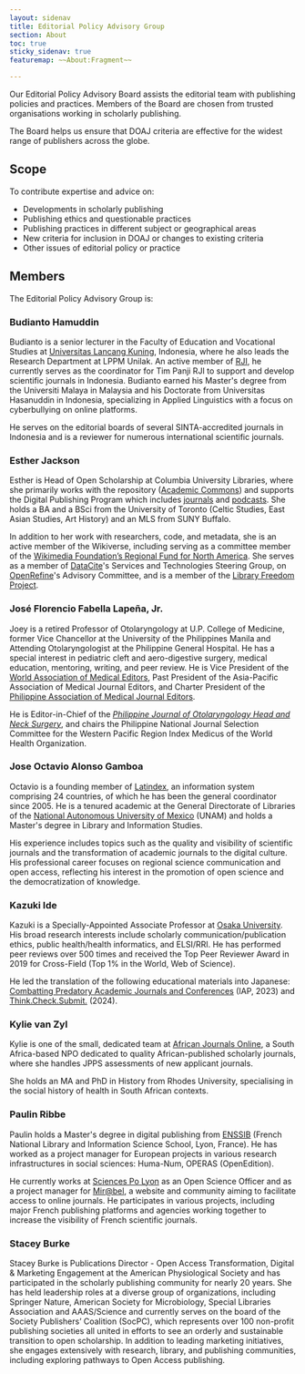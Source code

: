 ```yaml
---
layout: sidenav
title: Editorial Policy Advisory Group
section: About
toc: true
sticky_sidenav: true
featuremap: ~~About:Fragment~~

---
```


Our Editorial Policy Advisory Board assists the editorial team with publishing policies and practices. Members of the Board are chosen from trusted organisations working in scholarly publishing.

The Board helps us ensure that DOAJ criteria are effective for the widest range of publishers across the globe.

## Scope

To contribute expertise and advice on:

- Developments in scholarly publishing
- Publishing ethics and questionable practices
- Publishing practices in different subject or geographical areas
- New criteria for inclusion in DOAJ or changes to existing criteria
- Other issues of editorial policy or practice

## Members

The Editorial Policy Advisory Group is:

### Budianto Hamuddin

Budianto is a senior lecturer in the Faculty of Education and Vocational Studies at [Universitas Lancang Kuning](https://www.unilak.ac.id/), Indonesia, where he also leads the Research Department at LPPM Unilak. An active member of [RJI](https://relawanjurnal.id/), he currently serves as the coordinator for Tim Panji RJI to support and develop scientific journals in Indonesia. Budianto earned his Master's degree from the Universiti Malaya in Malaysia and his Doctorate from Universitas Hasanuddin in Indonesia, specializing in Applied Linguistics with a focus on cyberbullying on online platforms. 

He serves on the editorial boards of several SINTA-accredited journals in Indonesia and is a reviewer for numerous international scientific journals.

### Esther Jackson

Esther is Head of Open Scholarship at Columbia University Libraries, where she primarily works with the repository ([Academic Commons](https://academiccommons.columbia.edu/)) and supports the Digital Publishing Program which includes [journals](https://journals.library.columbia.edu/) and [podcasts](https://podcasts.library.columbia.edu/). She holds a BA and a BSci from the University of Toronto (Celtic Studies, East Asian Studies, Art History) and an MLS from SUNY Buffalo.

In addition to her work with researchers, code, and metadata, she is an active member of the Wikiverse, including serving as a committee member of the [Wikimedia Foundation’s Regional Fund for North America](https://meta.wikimedia.org/wiki/Grants:Regions/North_America). She serves as a member of [DataCite](https://datacite.org/)'s Services and Technologies Steering Group, on [OpenRefine](https://openrefine.org/)'s Advisory Committee, and is a member of the [Library Freedom Project](https://libraryfreedom.org/).

### José Florencio Fabella Lapeña, Jr.

Joey is a retired Professor of Otolaryngology at U.P. College of Medicine, former Vice Chancellor at the University of the Philippines Manila and Attending Otolaryngologist at the Philippine General Hospital. He has a special interest in pediatric cleft and aero-digestive surgery, medical education, mentoring, writing, and peer review. He is Vice President of the [World Association of Medical Editors](https://wame.org/), Past President of the Asia-Pacific Association of Medical Journal Editors, and Charter President of the [Philippine Association of Medical Journal Editors](https://www.philippinemedicalassociation.org/). 

He is Editor-in-Chief of the *[Philippine Journal of Otolaryngology Head and Neck Surgery](https://doaj.org/toc/1908-4889)*, and chairs the Philippine National Journal Selection Committee for the Western Pacific Region Index Medicus of the World Health Organization.

### Jose Octavio Alonso Gamboa

Octavio is a founding member of [Latindex](https://www.latindex.org/latindex/), an information system comprising 24 countries, of which he has been the general coordinator since 2005. He is a tenured academic at the General Directorate of Libraries of the [National Autonomous University of Mexico](https://www.unaminternacional.unam.mx/) (UNAM) and holds a Master's degree in Library and Information Studies.

His experience includes topics such as the quality and visibility of scientific journals and the transformation of academic journals to the digital culture. His professional career focuses on regional science communication and open access, reflecting his interest in the promotion of open science and the democratization of knowledge.

### Kazuki Ide

Kazuki is a Specially-Appointed Associate Professor at [Osaka University](https://www.osaka-u.ac.jp/). His broad research interests include scholarly communication/publication ethics, public health/health informatics, and ELSI/RRI. He has performed peer reviews over 500 times and received the Top Peer Reviewer Award in 2019 for Cross-Field (Top 1% in the World, Web of Science). 

He led the translation of the following educational materials into Japanese: [Combatting Predatory Academic Journals and Conferences](https://www.interacademies.org/project/predatorypublishing) (IAP, 2023) and [Think.Check.Submit.](https://thinkchecksubmit.org/journals/) (2024).

### Kylie van Zyl

Kylie is one of the small, dedicated team at [African Journals Online](https://www.ajol.info/index.php/ajol), a South Africa-based NPO dedicated to quality African-published scholarly journals, where she handles JPPS assessments of new applicant journals. 

She holds an MA and PhD in History from Rhodes University, specialising in the social history of health in South African contexts.

### Paulin Ribbe

Paulin holds a Master's degree in digital publishing from [ENSSIB](https://www.enssib.fr/) (French National Library and Information Science School, Lyon, France). He has worked as a project manager for European projects in various research infrastructures in social sciences: Huma-Num, OPERAS (OpenEdition).

He currently works at [Sciences Po Lyon](https://www.sciencespo-lyon.fr/) as an Open Science Officer and as a project manager for [Mir@bel](https://reseau-mirabel.info/), a website and community aiming to facilitate access to online journals. He participates in various projects, including major French publishing platforms and agencies working together to increase the visibility of French scientific journals.

### Stacey Burke

Stacey Burke is Publications Director - Open Access Transformation, Digital & Marketing Engagement at the American Physiological Society and has participated in the scholarly publishing community for nearly 20 years. She has held leadership roles at a diverse group of organizations, including Springer Nature, American Society for Microbiology, Special Libraries Association and AAAS/Science and currently serves on the board of the Society Publishers’ Coalition (SocPC), which represents over 100 non-profit publishing societies all united in efforts to see an orderly and sustainable transition to open scholarship. In addition to leading marketing initiatives, she engages extensively with research, library, and publishing communities, including exploring pathways to Open Access publishing.
 
